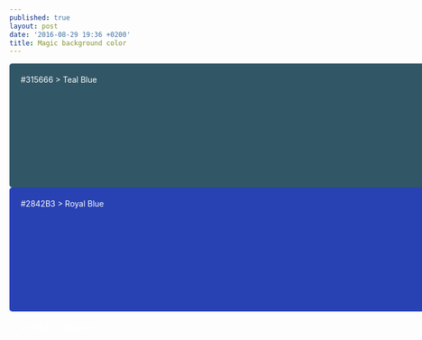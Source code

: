 ```yaml
---
published: true
layout: post
date: '2016-08-29 19:36 +0200'
title: Magic background color
---
```

<div id="rectangle" style="background-color:315666; color:white; padding:20px; width:700px; height:180px; border-radius:5px;">#315666 > Teal Blue</div>

<div id="rectangle" style="background-color:2842B3; color:white; padding:20px; width:700px; height:180px; border-radius:5px;">#2842B3 > Royal Blue</div>

<div id="rectangle" style="background-color:313E44; color:white; padding:20px; width:700px; height:180px; border-radius:5px;">#313E44 > Big stone</div>
